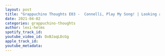 ```yaml
---
layout: post
title: "Grappuchino Thoughts E03 -  Connelli, Play My Song! | Looking ahead to WrestleMania 37"
date: 2021-04-02
categories: grappuchino-thoughts
author: lexi-helms
spotify_track_id: 
youtube_video_id: DxBJaqLDcGg
apple_track_id: 
youtube_metadata: 
---
```

